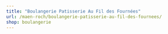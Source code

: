 ```yaml
---
title: "Boulangerie Patisserie Au Fil des Fournées"
url: /maen-roch/boulangerie-patisserie-au-fil-des-fournees/
shop: boulangerie
---
```

